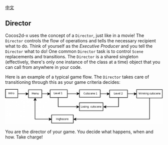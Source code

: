 <div class="langs">
  <a href="#" class="btn" onclick="toggleLanguage()">中文</a>
</div>

## Director
Cocos2d-x uses the concept of a `Director`, just like in a movie! The `Director`
controls the flow of operations and tells the necessary recipient what to do.
Think of yourself as the _Executive Producer_ and you tell the `Director` what
to do! One common `Director` task is to control `Scene` replacements and
transitions. The `Director` is a shared singleton (effectively, there's only one
instance of the class at a time) object that you can call from anywhere in your
code.

Here is an example of a typical game flow. The `Director` takes care of
transitioning through this as your game criteria decides:

![](basic_concepts-img/scenes.png "")

You are the director of your game. You decide what happens, when and how.
Take charge!

